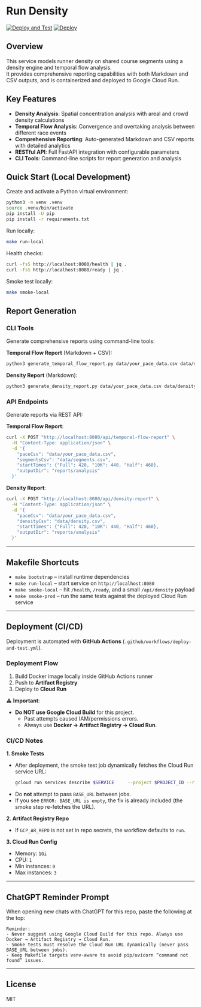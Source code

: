 # Run Density

[![Deploy and Test](https://github.com/thomjeff/run-density/actions/workflows/deploy-and-test.yml/badge.svg)](https://github.com/thomjeff/run-density/actions/workflows/deploy-and-test.yml)
[![Deploy](https://github.com/thomjeff/run-density/actions/workflows/deploy-and-test.yml/badge.svg)](https://github.com/thomjeff/run-density/actions/workflows/deploy-and-test.yml)

## Overview
This service models runner density on shared course segments using a density engine and temporal flow analysis.  
It provides comprehensive reporting capabilities with both Markdown and CSV outputs, and is containerized and deployed to Google Cloud Run.

## Key Features
- **Density Analysis**: Spatial concentration analysis with areal and crowd density calculations
- **Temporal Flow Analysis**: Convergence and overtaking analysis between different race events
- **Comprehensive Reporting**: Auto-generated Markdown and CSV reports with detailed analytics
- **RESTful API**: Full FastAPI integration with configurable parameters
- **CLI Tools**: Command-line scripts for report generation and analysis

## Quick Start (Local Development)

Create and activate a Python virtual environment:
```bash
python3 -m venv .venv
source .venv/bin/activate
pip install -U pip
pip install -r requirements.txt
```

Run locally:
```bash
make run-local
```

Health checks:
```bash
curl -fsS http://localhost:8080/health | jq .
curl -fsS http://localhost:8080/ready | jq .
```

Smoke test locally:
```bash
make smoke-local
```

## Report Generation

### CLI Tools
Generate comprehensive reports using command-line tools:

**Temporal Flow Report** (Markdown + CSV):
```bash
python3 generate_temporal_flow_report.py data/your_pace_data.csv data/segments.csv
```

**Density Report** (Markdown):
```bash
python3 generate_density_report.py data/your_pace_data.csv data/density.csv
```

### API Endpoints
Generate reports via REST API:

**Temporal Flow Report**:
```bash
curl -X POST "http://localhost:8080/api/temporal-flow-report" \
  -H "Content-Type: application/json" \
  -d '{
    "paceCsv": "data/your_pace_data.csv",
    "segmentsCsv": "data/segments.csv",
    "startTimes": {"Full": 420, "10K": 440, "Half": 460},
    "outputDir": "reports/analysis"
  }'
```

**Density Report**:
```bash
curl -X POST "http://localhost:8080/api/density-report" \
  -H "Content-Type: application/json" \
  -d '{
    "paceCsv": "data/your_pace_data.csv",
    "densityCsv": "data/density.csv",
    "startTimes": {"Full": 420, "10K": 440, "Half": 460},
    "outputDir": "reports/analysis"
  }'
```

---

## Makefile Shortcuts
- `make bootstrap` – install runtime dependencies  
- `make run-local` – start service on `http://localhost:8080`  
- `make smoke-local` – hit `/health`, `/ready`, and a small `/api/density` payload  
- `make smoke-prod` – run the same tests against the deployed Cloud Run service  

---

## Deployment (CI/CD)

Deployment is automated with **GitHub Actions** (`.github/workflows/deploy-and-test.yml`).

### Deployment Flow
1. Build Docker image locally inside GitHub Actions runner  
2. Push to **Artifact Registry**  
3. Deploy to **Cloud Run**  

⚠️ **Important**:  
- **Do NOT use Google Cloud Build** for this project.  
  - Past attempts caused IAM/permissions errors.  
  - Always use **Docker → Artifact Registry → Cloud Run**.  

### CI/CD Notes

**1. Smoke Tests**
- After deployment, the smoke test job dynamically fetches the Cloud Run service URL:
  ```bash
  gcloud run services describe $SERVICE     --project $PROJECT_ID --region $REGION     --format='value(status.url)'
  ```
- Do **not** attempt to pass `BASE_URL` between jobs.  
- If you see `ERROR: BASE_URL is empty`, the fix is already included (the smoke step re-fetches the URL).

**2. Artifact Registry Repo**
- If `GCP_AR_REPO` is not set in repo secrets, the workflow defaults to `run`.

**3. Cloud Run Config**
- Memory: `1Gi`  
- CPU: `1`  
- Min instances: `0`  
- Max instances: `3`

---

## ChatGPT Reminder Prompt

When opening new chats with ChatGPT for this repo, paste the following at the top:

```
Reminder:
- Never suggest using Google Cloud Build for this repo. Always use Docker → Artifact Registry → Cloud Run.
- Smoke tests must resolve the Cloud Run URL dynamically (never pass BASE_URL between jobs).
- Keep Makefile targets venv-aware to avoid pip/uvicorn “command not found” issues.
```

---

## License
MIT
